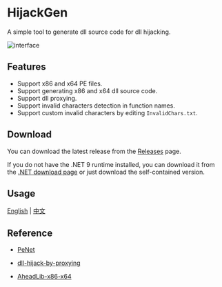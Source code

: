 # HijackGen

A simple tool to generate dll source code for dll hijacking.

![interface](./docs/img/interface.png)

## Features

* Support x86 and x64 PE files.
* Support generating x86 and x64 dll source code.
* Support dll proxying.
* Support invalid characters detection in function names.
* Support custom invalid characters by editing `InvalidChars.txt`.

## Download

You can download the latest release from the [Releases](https://github.com/detached64/HijackGen/releases/latest) page.

If you do not have the .NET 9 runtime installed, you can download it from the [.NET download page](https://dotnet.microsoft.com/download/dotnet/9.0) or just download the self-contained version.

## Usage

[English](./docs/Usage.md) | [中文](./docs/Usage_zh-CN.md)

## Reference

* [PeNet](https://github.com/secana/PeNet)

* [dll-hijack-by-proxying](https://github.com/tothi/dll-hijack-by-proxying)

* [AheadLib-x86-x64](https://github.com/strivexjun/AheadLib-x86-x64)
